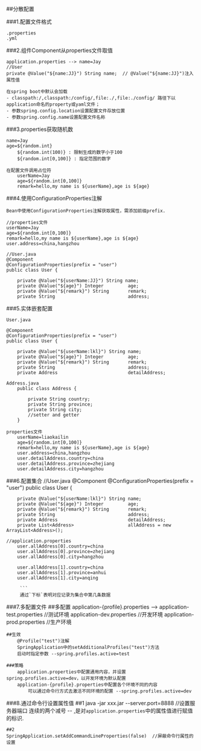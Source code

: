 ##分散配置

###1.配置文件格式
    
    .properties
    .yml
    		
###2.组件Component从properties文件取值

    application.properties --> name=Jay
    //User
    private @Value("${name:JJ}") String name;  // @Value("${name:JJ}")注入属性值
    		
    在spring boot中默认会加载
    - classpath:/,classpath:/config/,file:./,file:./config/ 路径下以application命名的property或yaml文件；
    - 参数spring.config.location设置配置文件存放位置
    - 参数spring.config.name设置配置文件名称
    
###3.properties获取随机数

    name=Jay
    age=${random.int}
        ${random.int(100)} : 限制生成的数字小于100
        ${random.int[0,100]} : 指定范围的数字

    在配置文件调用占位符
        userName=Jay
        age=${random.int[0,100]}
        remark=hello,my name is ${userName},age is ${age}

###4.使用ConfigurationProperties注解

    Bean中使用ConfigurationProperties注解获取属性，需添加前缀prefix.

    //properties文件
    userName=Jay
    age=${random.int[0,100]}
    remark=hello,my name is ${userName},age is ${age}
    user.address=china,hangzhou

    //User.java
    @Component
    @ConfigurationProperties(prefix = "user")
    public class User {

        private @Value("${userName:JJ}") String name;
        private @Value("${age}") Integer         age;
        private @Value("${remark}") String       remark;
        private String                           address;

###5.实体嵌套配置

    User.java

    @Component
    @ConfigurationProperties(prefix = "user")
    public class User {

        private @Value("${userName:lkl}") String name;
        private @Value("${age}") Integer         age;
        private @Value("${remark}") String       remark;
        private String                           address;
        private Address                          detailAddress;

    Address.java
        public class Address {

            private String country;
            private String province;
            private String city;
            //setter and getter
        }

    properties文件
        userName=liaokailin
        age=${random.int[0,100]}
        remark=hello,my name is ${userName},age is ${age}
        user.address=china,hangzhou
        user.detailAddress.country=china
        user.detailAddress.province=zhejiang
        user.detailAddress.city=hangzhou

###6.配置集合
    //User.java
    @Component
    @ConfigurationProperties(prefix = "user")
    public class User {

        private @Value("${userName:lkl}") String name;
        private @Value("${age}") Integer         age;
        private @Value("${remark}") String       remark;
        private String                           address;
        private Address                          detailAddress;
        private List<Address>                    allAddress = new ArrayList<Address>();

    //application.properties
        user.allAddress[0].country=china
        user.allAddress[0].province=zhejiang
        user.allAddress[0].city=hangzhou

        user.allAddress[1].country=china
        user.allAddress[1].province=anhui
        user.allAddress[1].city=anqing

         ```
         通过`下标`表明对应记录为集合中第几条数据

###7.多配置文件
    ##多配置
    application-{profile}.properties -->
        application-test.properties //测试环境
        application-dev.properties  //开发环境
        application-prod.properties //生产环境

    ##生效
        @Profile("test")注解
        SpringApplication中的setAdditionalProfiles("test")方法
        启动时指定参数 --spring.profiles.active=test

    ###策略
        application.properties中配置通用内容，并设置 spring.profiles.active=dev，以开发环境为默认配置
        application-{profile}.properties中配置各个环境不同的内容
            可以通过命令行方式去激活不同环境的配置 --spring.profiles.active=dev

###8.通过命令行设置属性值
    ##1
    java -jar xxx.jar --server.port=8888   //设置服务器端口
    连续的两个减号 -- ,是对`application.properties`中的属性值进行赋值的标识.

    ##2
    SpringApplication.setAddCommandLineProperties(false)  //屏蔽命令行属性的设置